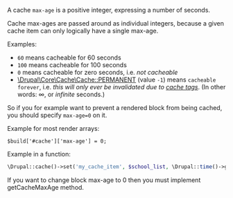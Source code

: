 A cache `max-age` is a positive integer, expressing a number of seconds.

Cache max-ages are passed around as individual integers, because a given cache item can only logically have a single max-age.

Examples:

* `60` means cacheable for 60 seconds
* `100` means cacheable for 100 seconds
* `0` means cacheable for zero seconds, i.e. _not cacheable_
* [\\Drupal\\Core\\Cache\\Cache::PERMANENT](https://api.drupal.org/api/drupal/core%21lib%21Drupal%21Core%21Cache%21Cache.php/constant/Cache%3A%3APERMANENT) (value `-1`) means `cacheable forever`, i.e. _this will only ever be invalidated due to [cache tags](/developing/api/8/cache/tags)_. (In other words: ∞, or _infinite_ seconds.)

So if you for example want to prevent a rendered block from being cached, you should specify `max-age=0` on it.

Example for most render arrays:

`$build['#cache']['max-age'] = 0;`

Example in a function:

```php
\Drupal::cache()->set('my_cache_item', $school_list, \Drupal::time()->getRequestTime() + (86400));
```

If you want to change block max-age to 0 then you must implement getCacheMaxAge method.